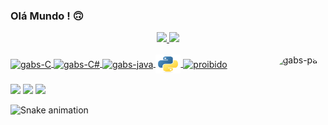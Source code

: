 ### Olá Mundo ! 🙃

<div align="center">
  <a href="https://github.com/Gabriel-Valentim">
  <img height="180em" src="https://github-readme-stats.vercel.app/api?username=Gabriel-Valentim&show_icons=true&theme=dracula&include_all_commits=true&count_private=true"/>
  <img height="180em" src="https://github-readme-stats.vercel.app/api/top-langs/?username=Gabriel-Valentim&layout=compact&langs_count=7&theme=dracula"/>
</div>
 
  <div style="display: inline_block"><br>
  <img align="center" alt="gabs-C" height="30" width="40" src="https://cdn.jsdelivr.net/gh/devicons/devicon/icons/c/c-original.svg">
  <img align="center" alt="gabs-C#" height="30" width="40" src="https://cdn.jsdelivr.net/gh/devicons/devicon/icons/csharp/csharp-original.svg">
  <img align="center" alt="gabs-java" height="30" width="40" src="https://cdn.jsdelivr.net/gh/devicons/devicon/icons/java/java-original.svg">
  <img align="center" alt="gabs-Python" height="30" width="40" src="https://raw.githubusercontent.com/devicons/devicon/master/icons/python/python-original.svg">
  <img align="center" alt="proibido" height="30" width="30" src="https://avatars.githubusercontent.com/u/9377091?s=200&v=4">
  <img align="right" alt="gabs-pato" height="100" style="border-radius:50px;" src="https://c.tenor.com/S9BVMZq1Vq8AAAAC/duck-duck-dance.gif">
</div>
  
 
<div style="display: inline_block"><br>
  <a href="https://www.instagram.com/gabriel_vd42/" target="_blank"><img src="https://img.shields.io/badge/-Instagram-%23E4405F?style=for-the-badge&logo=instagram&logoColor=white" target="_blank"></a>
  <a href = "mailto:gabrieldeoliveira4@gmail.com"><img src="https://img.shields.io/badge/-Gmail-%23333?style=for-the-badge&logo=gmail&logoColor=white" target="_blank"></a>
  <a href="https://www.linkedin.com/in/gabriel-valentim-de-oliveira-dacie-05a3181a1/" target="_blank"><img src="https://img.shields.io/badge/-LinkedIn-%230077B5?style=for-the-badge&logo=linkedin&logoColor=white" target="_blank"></a> 
 
  
</div>

   ![Snake animation](https://github.com/Gabriel-Valentim/Gabriel-Valentim/blob/main/.github/workflows/cobrinha.svg)
